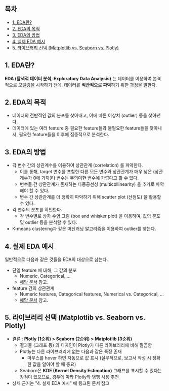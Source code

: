 ## 목차
* [1. EDA란?](#1-eda란)
* [2. EDA의 목적](#2-eda의-목적)
* [3. EDA의 방법](#3-eda의-방법)
* [4. 실제 EDA 예시](#4-실제-eda-예시)
* [5. 라이브러리 선택 (Matplotlib vs. Seaborn vs. Plotly)](#5-라이브러리-선택-matplotlib-vs-seaborn-vs-plotly)

## 1. EDA란?
**EDA (탐색적 데이터 분석, Exploratory Data Analysis)** 는 데이터를 이용하여 본격적으로 모델링을 시작하기 전에, 데이터를 **직관적으로 파악**하기 위한 과정을 말한다.

## 2. EDA의 목적
* 데이터의 전반적인 값의 분포를 찾아내고, 이에 따른 이상치 (outlier) 등을 찾아낸다.
* 데이터에 있는 여러 feature 중 필요한 feature들과 불필요한 feature들을 찾아내서, 필요한 feature들을 이후에 집중적으로 분석한다.

## 3. EDA의 방법
* 각 변수 간의 상관계수를 이용하여 상관관계 (correlation) 를 파악한다.
  * 이를 통해, target 변수를 포함한 다른 모든 변수와 상관관계가 매우 낮은 (상관계수가 0에 가까운) 변수는 무의미한 변수에 가깝다고 할 수 있다.
  * 변수들 간 상관관계가 존재하는 다중공선성 (multicollinearity) 을 추가로 파악해야 할 수 있다.
  * 변수 간 상관관계를 더 정확히 파악하기 위해 scatter plot (산점도) 을 활용할 수 있다.
* 각 변수의 분포를 확인한다.
  * 각 변수별로 상자 수염 그림 (box and whisker plot) 을 이용하여, 값의 분포 및 outlier 등을 분석할 수 있다.
* K-means clustering과 같은 머신러닝 알고리즘을 이용하여 outlier를 찾는다.

## 4. 실제 EDA 예시
일반적으로 다음과 같은 것들을 EDA의 대상으로 삼는다.
* 단일 feature 에 대해, 그 값의 분포
  * Numeric, Categorical, ...
  * [해당 문서](https://github.com/WannaBeSuperteur/AI-study/blob/main/AI%20Basics/Data%20Science%20Basics/데이터_사이언스_기초_EDA_단일_feature_분포.md) 참고. 
* feature 간의 상관관계
  * Numeric features, Categorical features, Numerical vs. Categorical, ...
  * [해당 문서](https://github.com/WannaBeSuperteur/AI-study/blob/main/AI%20Basics/Data%20Science%20Basics/데이터_사이언스_기초_EDA_feature_상관관계.md) 참고. 

## 5. 라이브러리 선택 (Matplotlib vs. Seaborn vs. Plotly)
* 결론 : **Plotly (1순위) > Seaborn (2순위) > Matplotlib (3순위)**
  * 결과물 (그래프 등) 의 디자인이 Plotly가 다른 라이브러리에 비해 깔끔함
  * Plotly는 다른 라이브러리에 없는 다음과 같은 특징 존재
    * 마우스를 hover 하면 자동으로 값 표시 (실무적으로, 보고서 작성 시 정확한 값을 알아야 할 때 중요)
  * Seaborn은 **KDE (Kernel Density Estimation)** 그래프를 표시할 수 있다는 장점이 있으므로, 경우에 따라 Plotly와 병행 사용 추천
* 상세 근거는 "4. 실제 EDA 예시" 에 링크된 문서 참고
